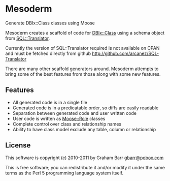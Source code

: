 # Mesoderm

Generate DBIx::Class classes using Moose

Mesoderm creates a scaffold of code for [DBIx::Class](http://search.cpan.org/perldoc?DBIx::Class) using a schema
object from [SQL::Translator](http://github.com/arcanez/SQL-Translator).

Currently the version of SQL::Translator required is not available on CPAN and must be
fetched directly from github http://github.com/arcanez/SQL-Translator

There are many other scaffold generators around. Mesoderm attempts
to bring some of the best features from those along with some new features.

## Features

  * All generated code is in a single file
  * Generated code is in a predicatable order, so diffs are easily readable
  * Separation between generated code and user written code
  * User code is written as [Moose::Role](http://search.cpan.org/perldoc?Moose::Role) classes
  * Complete control over class and relationship names
  * Ability to have class model exclude any table, column or relationship

## License

This software is copyright (c) 2010-2011 by Graham Barr <gbarr@pobox.com>

This is free software; you can redistribute it and/or modify it under
the same terms as the Perl 5 programming language system itself.



